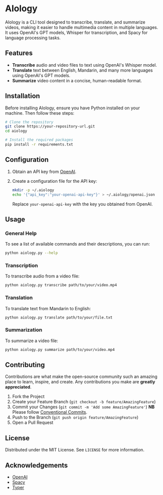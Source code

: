 # AIology

AIology is a CLI tool designed to transcribe, translate, and summarize videos, making it easier to handle multimedia content in multiple languages. It uses OpenAI's GPT models, Whisper for transcription, and Spacy for language processing tasks.

## Features

- **Transcribe** audio and video files to text using OpenAI's Whisper model.
- **Translate** text between English, Mandarin, and many more languages using OpenAI's GPT models.
- **Summarize** video content in a concise, human-readable format.

## Installation

Before installing AIology, ensure you have Python installed on your machine. Then follow these steps:

```bash
# Clone the repository
git clone https://your-repository-url.git
cd aiology

# Install the required packages
pip install -r requirements.txt
```

## Configuration

1. Obtain an API key from [OpenAI](https://platform.openai.com/api-keys).
2. Create a configuration file for the API key:
   
   ```bash
   mkdir -p ~/.aiology
   echo '{"api_key":"your-openai-api-key"}' > ~/.aiology/openai.json
   ```
   
   Replace `your-openai-api-key` with the key you obtained from OpenAI.

## Usage

### General Help

To see a list of available commands and their descriptions, you can run:

```bash
python aiology.py --help
```

### Transcription

To transcribe audio from a video file:

```bash
python aiology.py transcribe path/to/your/video.mp4
```

### Translation

To translate text from Mandarin to English:

```bash
python aiology.py translate path/to/your/file.txt
```

### Summarization

To summarize a video file:

```bash
python aiology.py summarize path/to/your/video.mp4
```

## Contributing

Contributions are what make the open-source community such an amazing place to learn, inspire, and create. Any contributions you make are **greatly appreciated**.

1. Fork the Project
2. Create your Feature Branch (`git checkout -b feature/AmazingFeature`)
3. Commit your Changes (`git commit -m 'Add some AmazingFeature'`)
   **NB** Please follow [Conventional Commits](https://www.conventionalcommits.org/).
4. Push to the Branch (`git push origin feature/AmazingFeature`)
5. Open a Pull Request

## License

Distributed under the MIT License. See `LICENSE` for more information.

## Acknowledgements

- [OpenAI](https://www.openai.com/)
- [Spacy](https://spacy.io/)
- [Typer](https://typer.tiangolo.com/)
